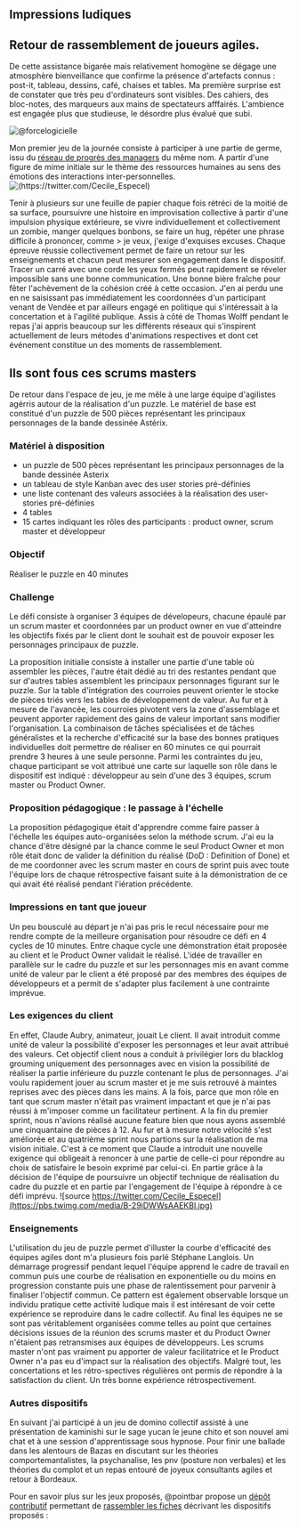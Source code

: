 ## Impressions ludiques

## Retour de rassemblement de joueurs agiles.
De cette assistance bigarée mais relativement homogène se dégage une atmosphère bienveillance que confirme la présence d'artefacts connus : post-it, tableau, dessins, café, chaises et tables. Ma première surprise est de constater que très peu d'ordinateurs sont visibles. Des cahiers, des bloc-notes, des marqueurs aux mains de spectateurs afffairés. L'ambience est engagée plus que studieuse, le désordre plus évalué que subi.

![@forcelogicielle](https://pbs.twimg.com/media/B-67xFfXEAAE9xi.jpg)

Mon premier jeu de la journée consiste à participer à une partie de germe, issu du [réseau de progrès des managers](http://blog.germe.com/?tag=jeu) du même nom. A partir d'une figure de mime initiale sur le thème des ressources humaines au sens des émotions des interactions inter-personnelles.
![(https://twitter.com/Cecile_Especel)](https://pbs.twimg.com/media/B-1-BX1W0AA48ri.jpg)

Tenir à plusieurs sur une feuille de papier chaque fois rétréci de la moitié de sa surface, poursuivre une histoire en improvisation collective à partir d'une impulsion physique extérieure, se vivre individuellement et collectivement un zombie, manger quelques bonbons, se faire un hug, répéter une phrase difficile à prononcer, comme > je veux, j'exige d'exquises excuses.
Chaque épreuve réussie collectivement permet de faire un retour sur les enseignements et chacun peut mesurer son engagement dans le dispositif. Tracer un carré avec une corde les yeux fermés peut rapidement se réveler impossible sans une bonne communication. Une bonne bière fraîche pour fêter l'achèvement de la cohésion créé à cette occasion. J'en ai perdu une en ne saisissant pas immédiatement les coordonnées d'un participant venant de Vendée et par ailleurs engagé en politique qui s'intéressait à la concertation et à l'agilité publique. 
Assis à côté de Thomas Wolff pendant le repas j'ai appris beaucoup sur les différents réseaux qui s'inspirent actuellement de leurs métodes d'animations respectives et dont cet événement constitue un des moments de rassemblement.
## Ils sont fous ces scrums masters
De retour dans l'espace de jeu, je me mêle à une large équipe d'agilistes agérris autour de la réalisation d'un puzzle. Le matériel de base est constitué d'un puzzle de 500 pièces représentant les principaux personnages de la bande dessinée Astérix. 
### Matériel à disposition
- un puzzle de 500 pèces représentant les principaux personnages de la bande dessinée Asterix
- un tableau de style Kanban avec des user stories pré-définies
- une liste contenant des valeurs associées à la réalisation des user-stories pré-définies
- 4 tables
- 15 cartes indiquant les rôles des participants : product owner, scrum master et développeur

### Objectif
Réaliser le puzzle en 40 minutes
### Challenge
Le défi consiste à organiser 3 équipes de dévelopeurs, chacune épaulé par un scrum master et coordonnées par un product owner en vue d'atteindre les objectifs fixés par le client dont le souhait est de pouvoir exposer les personnages principaux de puzzle.

La proposition initialie consiste à installer une partie d'une table où assembler les pièces, l'autre était dédié au tri des restantes pendant que sur d'autres tables assemblent les principaux personnages figurant sur le puzzle.
Sur la table d'intégration des courroies peuvent orienter le stocke de pièces triés vers les tables de développement de valeur. Au fur et à mesure de l'avancée, les courroies pivotent vers la zone d'assemblage et peuvent apporter rapidement des gains de valeur important sans modifier l'organisation.
La combinaison de tâches spécialisées et de tâches généralistes et la recherche d'efficacité sur la base des bonnes pratiques individuelles doit permettre de réaliser en 60 minutes ce qui pourrait prendre 3 heures à une seule personne.
Parmi les contraintes du jeu, chaque participant se voit attribué une carte sur laquelle son rôle dans le dispositif est indiqué : développeur au sein d'une des 3 équipes, scrum master ou Product Owner. 
### Proposition pédagogique : le passage à l'échelle
La proposition pédagogique était d'apprendre comme faire passer à l'échelle les équipes auto-organisées selon la méthode scrum. J'ai eu la chance d'être désigné par la chance comme le seul Product Owner et mon rôle était donc de valider la définition du réalisé (DoD : Definition of Done) et de me coordonner avec les scrum master en cours de sprint puis avec toute l'équipe lors de chaque rétrospective faisant suite à la démonistration de ce qui avait été réalisé pendant l'iération précédente.
### Impressions en tant que joueur
Un peu bousculé au départ je n'ai pas pris le recul nécessaire pour me rendre compte de la meilleure organisation pour résoudre ce défi en 4 cycles de 10 minutes. Entre chaque cycle une démonstration était proposée au client et le Product Owner validait le réalisé. L'idée de travailler en parallèle sur le cadre du puzzle et sur les personnages mis en avant comme unité de valeur par le client a été proposé par des membres des équipes de développeurs et a permit de s'adapter plus facilement à une contrainte imprévue. 
### Les exigences du client
En effet, Claude Aubry, animateur, jouait Le client. Il avait introduit comme unité de valeur la possibilité d'exposer les personnages et leur avait attribué des valeurs. Cet objectif client nous a conduit à privilégier lors du blacklog grouming uniquement des personnages avec en vision la possibilité de réaliser la partie inférieure du puzzle contenant le plus de personnages. J'ai voulu rapidement jouer au scrum master et je me suis retrouvé à maintes reprises avec des pièces dans les mains. A la fois, parce que mon rôle en tant que scrum master n'était pas vraiment impactant et que je n'ai pas réussi à m'imposer comme un facilitateur pertinent. A la fin du premier sprint, nous n'avions réalisé aucune feature bien que nous ayons assemblé une cinquantaine de pièces à 12. Au fur et à mesure notre vélocité s'est améliorée et au quatrième sprint nous partions sur la réalisation de ma vision initiale.
C'est à ce moment que Claude a introduit une nouvelle exigence qui obligeait à renoncer à une partie de celle-ci pour répondre au choix de satisfaire le besoin exprimé par celui-ci. En partie grâce à la décision de l'équipe de poursuivre un objectif technique de réalisation du cadre du puzzle et en partie par l'engagement de l'équipe à répondre à ce défi imprévu.
![source https://twitter.com/Cecile_Especel](https://pbs.twimg.com/media/B-29iDWWsAAEKBl.jpg)
### Enseignements
L'utilisation du jeu de puzzle permet d'illuster la courbe d'efficacité des équipes agiles dont m'a plusieurs fois parlé Stéphane Langlois. Un démarrage progressif pendant lequel l'équipe apprend le cadre de travail en commun puis une courbe de réalisation en exponentielle ou du moins en progression constante puis une phase de ralentissement pour parvenir à finaliser l'objectif commun. Ce pattern est également observable lorsque un individu pratique cette activité ludique mais il est
intéresant de voir cette expérience se reproduire dans le cadre collectif. Au final les équipes ne se sont pas véritablement organisées comme telles au point que certaines décisions issues de la réunion des scrums master et du Product Owner n'étaient pas retransmises aux équipes de développeurs. Les scrums master n'ont pas vraiment pu apporter de valeur facilitatrice et le Product Owner n'a pas eu d'impact sur la réalisation des objectifs. Malgré tout, les concertations et les rétro-spectives
régulières ont permis de répondre à la satisfaction du client. Un très bonne expérience rétrospectivement. 
### Autres dispositifs
En suivant j'ai participé à un jeu de domino collectif assisté à une présentation de kaminishi sur le sage yucan le jeune chito et son nouvel ami chat et à une session d'apprentissage sous hypnose. Pour finir une ballade dans les alentours de Bazas en discutant sur les théories comportemantalistes, la psychanalise, les pnv (posture non verbales) et les théories du complot et un repas entouré de joyeux consultants agiles et retour à Bordeaux.

Pour en savoir plus sur les jeux proposés, @pointbar propose un [dépôt contributif](http://t.co/T1HVhj823y "Multibao") permettant de [rassembler les fiches](http://agfr15.meteor.com "Restitution à partager") décrivant les dispositifs proposés : 
